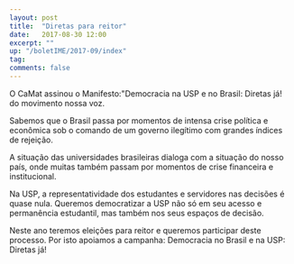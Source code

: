 ```yaml
---
layout: post
title:  "Diretas para reitor"
date:   2017-08-30 12:00
excerpt: ""
up: "/boletIME/2017-09/index"
tag:
comments: false 
---
```


O CaMat assinou o Manifesto:"Democracia na USP e no Brasil: Diretas já!
do movimento nossa voz.

Sabemos que o Brasil passa por momentos de intensa crise política e 
econômica sob o comando de um governo ilegítimo com grandes índices de
rejeição.

A situação das universidades brasileiras dialoga com a situação do 
nosso país, onde muitas também passam por momentos de crise financeira 
e institucional.

Na USP, a representatividade dos estudantes e servidores nas decisões é
quase nula. Queremos democratizar a USP não só em seu acesso e 
permanência estudantil, mas também nos seus espaços de decisão.

Neste ano teremos eleições para reitor e queremos participar deste 
processo. Por isto apoiamos a campanha: Democracia no Brasil e na USP: 
Diretas já!
